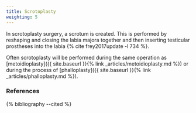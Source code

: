 ```yaml
---
title: Scrotoplasty
weighting: 5
---
```


In scrotoplasty surgery, a scrotum is created. This is performed by reshaping and closing the labia majora together and then inserting testicular prostheses into the labia {% cite frey2017update -l 734 %}.

Often scrotoplasty will be performed during the same operation as [metoidioplasty]({{ site.baseurl }}{% link _articles/metoidioplasty.md %}) or during the process of [phalloplasty]({{ site.baseurl }}{% link _articles/phalloplasty.md %}).

### References

{% bibliography --cited %}

